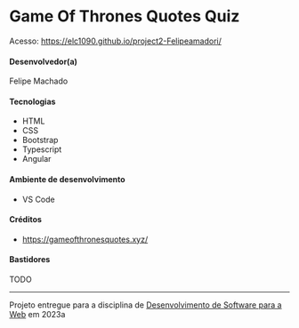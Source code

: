 # Game Of Thrones Quotes Quiz


Acesso: https://elc1090.github.io/project2-Felipeamadori/


#### Desenvolvedor(a)
Felipe Machado

#### Tecnologias

- HTML
- CSS
- Bootstrap
- Typescript
- Angular

#### Ambiente de desenvolvimento

- VS Code

#### Créditos

- https://gameofthronesquotes.xyz/

#### Bastidores

TODO


---
Projeto entregue para a disciplina de [Desenvolvimento de Software para a Web](http://github.com/andreainfufsm/elc1090-2023a) em 2023a

